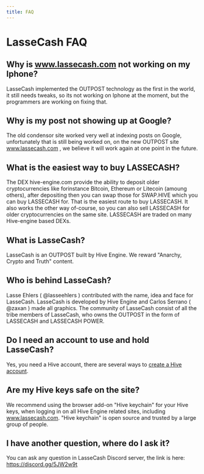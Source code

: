 ```yaml
---
title: FAQ
---
```


# LasseCash FAQ

## <span id="What_is_lassecash">Why is www.lassecash.com not working on my Iphone?</span>
LasseCash implemented the OUTPOST technology as the first in the world, it still needs tweaks, so its not working on Iphone at the moment, but the programmers are working on fixing that.

## <span id="What_is_lassecash">Why is my post not showing up at Google?</span>
The old condensor site worked very well at indexing posts on Google, unfortunately that is still being worked on, on the new OUTPOST site www.lassecash.com , we believe it will work again at one point in the future.

## <span id="What_is_lassecash">What is the easiest way to buy LASSECASH?</span>
The DEX hive-engine.com provide the ability to deposit older cryptocurrencies like forinstance Bitcoin, Ethereum or Litecoin (amoung others), after depositing then you can swap those for SWAP.HIVE which you can buy LASSECASH for. That is the easiest route to buy LASSECASH. It also works the other way of-course, so you can also sell LASSECASH for older cryptocurrencies on the same site. LASSECASH are traded on many Hive-engine based DEXs.

## <span id="What_is_lassecash">What is LasseCash?</span>
LasseCash is an OUTPOST built by Hive Engine. We reward "Anarchy, Crypto and Truth" content.

## <span id="Who_is_behind_lassecash">Who is behind LasseCash?</span>
Lasse Ehlers ( @lasseehlers ) contributed with the name, idea and face for LasseCash. LasseCash is developed by Hive Engine and Carlos Serrano ( @zaxan ) made all graphics. The community of LasseCash consist of all the tribe members of LasseCash, who owns the OUTPOST in the form of LASSECASH and LASSECASH POWER.

## <span id="Do_I_need_wallet">Do I need an account to use and hold LasseCash?</span>
Yes, you need a Hive account, there are several ways to [create a Hive account](https://signup.hive.io).

## <span of="hive_keys_safe">Are my Hive keys safe on the site? </span>
We recommend using the browser add-on "Hive keychain" for your Hive keys, when logging in on all Hive Engine related sites, including www.lassecash.com. "Hive keychain" is open source and trusted by a large group of people.

## <span id="Do_you_have_discord">I have another question, where do I ask it? </span>
You can ask any question in LasseCash Discord server, the link is here: https://discord.gg/5JW2w9t

